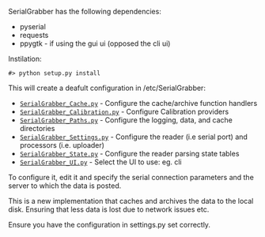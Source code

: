 SerialGrabber has the following dependencies:

 * pyserial
 * requests
 * ppygtk - if using the gui ui (opposed the cli ui)

Instilation:
	
	#> python setup.py install

This will create a deafult configuration in /etc/SerialGrabber:

* [`SerialGrabber_Cache.py`](example_config/SerialGrabber_Cache.py) - Configure the cache/archive function handlers
* [`SerialGrabber_Calibration.py`](example_config/SerialGrabber_Calibration.py) - Configure Calibration providers
* [`SerialGrabber_Paths.py`](example_config/SerialGrabber_Paths.py) - Configure the logging, data, and cache directories
* [`SerialGrabber_Settings.py`](example_config/SerialGrabber_Settings.py) - Configure the reader (i.e serial port) and processors (i.e. uploader)
* [`SerialGrabber_State.py`](example_config/SerialGrabber_State.py) - Configure the reader parsing state tables
* [`SerialGrabber_UI.py`](example_config/SerialGrabber_UI.py) - Select the UI to use: eg. cli




To configure it, edit it and specify the serial connection parameters
and the server to which the data is posted.

This is a new implementation that caches and archives the data to the local
disk. Ensuring that less data is lost due to network issues etc.


Ensure you have the configuration in settings.py set correctly.
